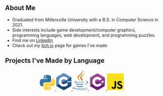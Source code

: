 ## About Me

- Graduated from Millersville University with a B.S. in Computer Science in 2021.
- Side interests include game development/computer graphics, programming languages, web development, and programming puzzles.
- Find me on [LinkedIn](https://www.linkedin.com/in/sfmalloy/)
- Check out my [itch.io](https://woodmancodes.itch.io) page for games I've made

## Projects I've Made by Language

<p align="center">
    <a href="https://github.com/sfmalloy?tab=repositories&q=&type=&language=python&sort=">
        <img width=50 src="img/python.svg">
    </a>
    <a href="https://github.com/sfmalloy?tab=repositories&q=&type=&language=c%2B%2B&sort=">
        <img width=50 src="img/cpp.svg">
    </a>
    <a href="https://github.com/sfmalloy?tab=repositories&q=&type=&language=java&sort=">
        <img width=50 src="img/java.svg">
    </a>
    <a href="https://github.com/sfmalloy?tab=repositories&q=&type=&language=c%23&sort=">
        <img width=55 src="img/csharp.svg">
    </a>
        <a href="https://github.com/sfmalloy?tab=repositories&q=&type=&language=javascript&sort=">
        <img width=55 src="img/js.svg">
    </a>
</p>
